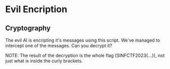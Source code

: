 # Evil Encription
## Cryptography

The evil AI is encripting it's messages using this script.
We've managed to intercept one of the messages. Can you decrypt it?

NOTE: The result of the decryption is the whole flag (SINFCTF2023{...}), not just what is inside the curly brackets.
